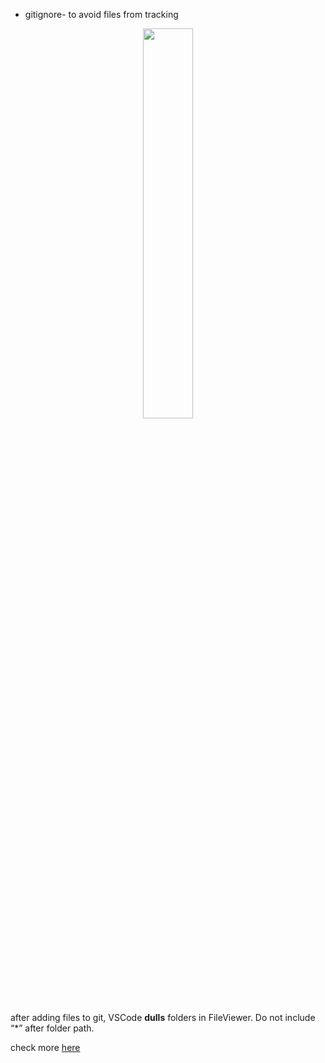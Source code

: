 - gitignore- to avoid files from tracking

<p align="center" width="100%">
    <img width="40%" src="../imgs/gfitignore.png"></img>
</p>

after adding files to git, VSCode **dulls** folders in FileViewer. Do not include “*” after folder path.

check more [here](https://mrkandreev.name/snippets/gitignore-generator/#Python)

